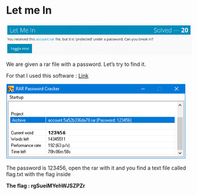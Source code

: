 # Let me In

![](./img/1.png#center)

We are given a rar file with a password. Let’s try to find it.

For that I used this software : [Link](http://rarpasswordcracker.com/#download)

![](./img/2.png#center)

The password is 123456, open the rar with it and you find a text file called flag.txt with the flag inside

**The flag : rgSueiMYehWJSZPZr**